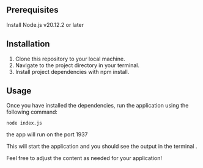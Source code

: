 
## Prerequisites

Install Node.js v20.12.2 or later
## Installation

1. Clone this repository to your local machine.
2. Navigate to the project directory in your terminal.
3. Install project dependencies with npm install.

## Usage

Once you have installed the dependencies, run the application using the following command:

```
node index.js
```

the app will run on the port 1937

This will start the application and you should see the output in the terminal .

   

Feel free to adjust the content as needed for your application!
